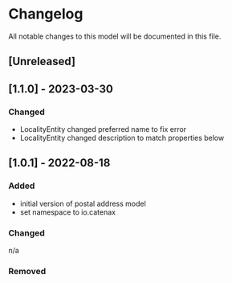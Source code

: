 # Changelog
All notable changes to this model will be documented in this file.

## [Unreleased]

## [1.1.0] - 2023-03-30
### Changed
- LocalityEntity changed preferred name to fix error
- LocalityEntity changed description to match properties below


## [1.0.1] - 2022-08-18
### Added
- initial version of postal address model
- set namespace to io.catenax

### Changed
n/a

### Removed

